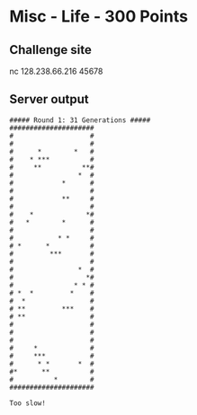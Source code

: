 # Misc - Life - 300 Points

## Challenge site  

nc 128.238.66.216 45678  

## Server output  

	##### Round 1: 31 Generations #####  
	#####################  
	#                   #  
	#                   #  
	#      *        *   #  
	#    * ***          #  
	#     **          **#  
	#                *  #  
	#            *      #  
	#                   #  
	#            **     #  
	#                   #  
	#    *             *#  
	#   *        *      #  
	#                   #  
	#           * *     #  
	# *      *          #  
	#         ***       #  
	#                   #  
	#                *  #  
	#                  *#  
	#               * * #  
	# *  *         *    #  
	#  *                #  
	# **         ***    #  
	# **                #  
	#                   #  
	#                   #  
	#                   #  
	#     *             #  
	#     ***           #  
	#      * *       *  #  
	#*      **          #  
	#          *        #  
	#####################  

	Too slow!  

